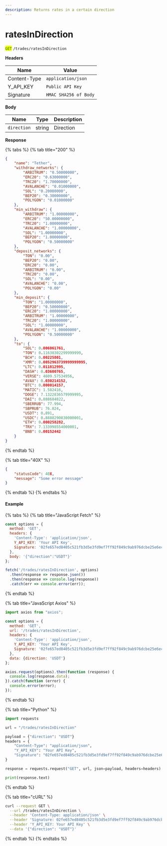 ```yaml
---
description: Returns rates in a certain direction
---
```


# ratesInDirection

<mark style="color:green;">`GET`</mark> `/trades/ratesInDirection`

**Headers**

| Name         | Value                 |
| ------------ | --------------------- |
| Content-Type | `application/json`    |
| Y\_API\_KEY  | `Public API Key`      |
| Signature    | `HMAC SHA256 of Body` |

**Body**

| Name        | Type   | Description |
| ----------- | ------ | ----------- |
| `direction` | string | Direction   |

**Response**

{% tabs %}
{% tab title="200" %}
```json
{
	"name": "Tether",
	"withdraw_networks": {
		"ARBITRUM": "0.50000000",
		"ERC20": "0.63000000",
		"TRC20": "1.70000000",
		"AVALANCHE": "0.01000000",
		"SOL": "0.20000000",
		"BEP20": "0.30000000",
		"POLYGON": "0.01000000"
	},
	"min_withdraw": {
		"ARBITRUM": "1.00000000",
		"ERC20": "50.00000000",
		"TRC20": "1.00000000",
		"AVALANCHE": "1.00000000",
		"SOL": "1.00000000",
		"BEP20": "1.00000000",
		"POLYGON": "0.50000000"
	},
	"deposit_networks": {
		"TON": "0.00",
		"BEP20": "0.00",
		"ERC20": "0.00",
		"ARBITRUM": "0.00",
		"TRC20": "0.00",
		"SOL": "0.00",
		"AVALANCHE": "0.00",
		"POLYGON": "0.00"
	},
	"min_deposit": {
		"TON": "1.00000000",
		"BEP20": "0.50000000",
		"ERC20": "1.00000000",
		"ARBITRUM": "1.00000000",
		"TRC20": "1.00000000",
		"SOL": "1.00000000",
		"AVALANCHE": "1.00000000",
		"POLYGON": "0.50000000"
	},
	"to": {
		"SOL": 0.006061761,
		"TON": 0.11638302299999999,
		"BCH": 0.00225801,
		"XMR": 0.0052963739999999995,
		"LTC": 0.011812995,
		"DASH": 0.03600765,
		"VERSE": 4609.57534956,
		"AVAX": 0.030214152,
		"BTC": 0.000014157,
		"MATIC": 1.582416,
		"DOGE": 7.1322836579999995,
		"DAI": 0.888684822,
		"SBERRUB": 77.994,
		"SBPRUB": 76.824,
		"USDT": 0.891,
		"USDC": 0.8888290830000001,
		"ETH": 0.000258282,
		"TRX": 7.133998554000001,
		"BNB": 0.00152442
	}
}
```
{% endtab %}

{% tab title="40X" %}
```json
{
	"statusCode": 40X,
	"message": "Some error message"
}
```
{% endtab %}
{% endtabs %}

#### Example

{% tabs %}
{% tab title="JavaScript Fetch" %}
```javascript
const options = {
  method: 'GET',
  headers: {
    'Content-Type': 'application/json',
    Y_API_KEY: 'Your API Key',
    Signature: '02fe657ed8405c521fb3d5e3fd9ef7ff92f849c9ab976dcbe25e6ec4aacae0ed'
  },
  body: '{"direction":"USDT"}'
};

fetch('/trades/ratesInDirection', options)
  .then(response => response.json())
  .then(response => console.log(response))
  .catch(err => console.error(err));
```
{% endtab %}

{% tab title="JavaScript Axios" %}
```javascript
import axios from "axios";

const options = {
  method: 'GET',
  url: '/trades/ratesInDirection',
  headers: {
    'Content-Type': 'application/json',
    Y_API_KEY: 'Your API Key',
    Signature: '02fe657ed8405c521fb3d5e3fd9ef7ff92f849c9ab976dcbe25e6ec4aacae0ed'
  },
  data: {direction: 'USDT'}
};

axios.request(options).then(function (response) {
  console.log(response.data);
}).catch(function (error) {
  console.error(error);
});
```
{% endtab %}

{% tab title="Python" %}
```python
import requests

url = "/trades/ratesInDirection"

payload = {"direction": "USDT"}
headers = {
    "Content-Type": "application/json",
    "Y_API_KEY": "Your API Key",
    "Signature": "02fe657ed8405c521fb3d5e3fd9ef7ff92f849c9ab976dcbe25e6ec4aacae0ed"
}

response = requests.request("GET", url, json=payload, headers=headers)

print(response.text)
```
{% endtab %}

{% tab title="cURL" %}
```bash
curl --request GET \
  --url /trades/ratesInDirection \
  --header 'Content-Type: application/json' \
  --header 'Signature: 02fe657ed8405c521fb3d5e3fd9ef7ff92f849c9ab976dcbe25e6ec4aacae0ed' \
  --header 'Y_API_KEY: Your API Key' \
  --data '{"direction": "USDT"}'
```
{% endtab %}
{% endtabs %}

